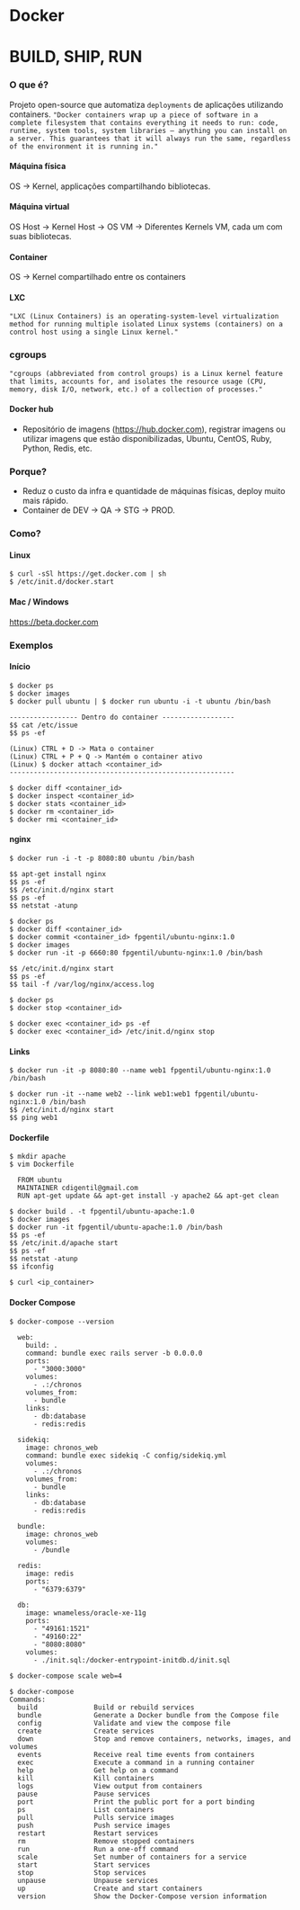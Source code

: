 Docker
======

# BUILD, SHIP, RUN

### O que é?
Projeto open-source que automatiza `deployments` de aplicações utilizando containers.
`"Docker containers wrap up a piece of software in a complete filesystem that contains everything
it needs to run: code, runtime, system tools, system libraries – anything you can install on a
server. This guarantees that it will always run the same, regardless of the environment it is
running in."`

#### Máquina física
OS -> Kernel, applicações compartilhando bibliotecas.

#### Máquina virtual
OS Host -> Kernel Host -> OS VM -> Diferentes Kernels VM, cada um com suas bibliotecas.

#### Container
OS -> Kernel compartilhado entre os containers

#### LXC
`"LXC (Linux Containers) is an operating-system-level virtualization method for running multiple
isolated Linux systems (containers) on a control host using a single Linux kernel."`

### cgroups
`"cgroups (abbreviated from control groups) is a Linux kernel feature that limits, accounts for,
and isolates the resource usage (CPU, memory, disk I/O, network, etc.) of a collection of
processes."`

#### Docker hub
* Repositório de imagens (https://hub.docker.com), registrar imagens ou utilizar imagens que estão
disponibilizadas, Ubuntu, CentOS, Ruby, Python, Redis, etc.

### Porque?
* Reduz o custo da infra e quantidade de  máquinas físicas, deploy muito mais rápido.
* Container de DEV -> QA -> STG -> PROD.

### Como?

#### Linux
```
$ curl -sSl https://get.docker.com | sh
$ /etc/init.d/docker.start
```

#### Mac / Windows
https://beta.docker.com

### Exemplos

#### Início
```
$ docker ps
$ docker images
$ docker pull ubuntu | $ docker run ubuntu -i -t ubuntu /bin/bash

----------------- Dentro do container ------------------
$$ cat /etc/issue
$$ ps -ef

(Linux) CTRL + D -> Mata o container
(Linux) CTRL + P + Q -> Mantém o container ativo
(Linux) $ docker attach <container_id>
--------------------------------------------------------

$ docker diff <container_id>
$ docker inspect <container_id>
$ docker stats <container_id>
$ docker rm <container_id>
$ docker rmi <container_id>
```

#### nginx
```
$ docker run -i -t -p 8080:80 ubuntu /bin/bash

$$ apt-get install nginx
$$ ps -ef
$$ /etc/init.d/nginx start
$$ ps -ef
$$ netstat -atunp

$ docker ps
$ docker diff <container_id>
$ docker commit <container_id> fpgentil/ubuntu-nginx:1.0
$ docker images
$ docker run -it -p 6660:80 fpgentil/ubuntu-nginx:1.0 /bin/bash

$$ /etc/init.d/nginx start
$$ ps -ef
$$ tail -f /var/log/nginx/access.log

$ docker ps
$ docker stop <container_id>

$ docker exec <container_id> ps -ef
$ docker exec <container_id> /etc/init.d/nginx stop
```

#### Links
```
$ docker run -it -p 8080:80 --name web1 fpgentil/ubuntu-nginx:1.0 /bin/bash

$ docker run -it --name web2 --link web1:web1 fpgentil/ubuntu-nginx:1.0 /bin/bash
$$ /etc/init.d/nginx start
$$ ping web1
```

#### Dockerfile
```
$ mkdir apache
$ vim Dockerfile

  FROM ubuntu
  MAINTAINER cdigentil@gmail.com
  RUN apt-get update && apt-get install -y apache2 && apt-get clean

$ docker build . -t fpgentil/ubuntu-apache:1.0
$ docker images
$ docker run -it fpgentil/ubuntu-apache:1.0 /bin/bash
$$ ps -ef
$$ /etc/init.d/apache start
$$ ps -ef
$$ netstat -atunp
$$ ifconfig

$ curl <ip_container>
```

#### Docker Compose
```
$ docker-compose --version

  web:
    build: .
    command: bundle exec rails server -b 0.0.0.0
    ports:
      - "3000:3000"
    volumes:
      - .:/chronos
    volumes_from:
      - bundle
    links:
      - db:database
      - redis:redis

  sidekiq:
    image: chronos_web
    command: bundle exec sidekiq -C config/sidekiq.yml
    volumes:
      - .:/chronos
    volumes_from:
      - bundle
    links:
      - db:database
      - redis:redis

  bundle:
    image: chronos_web
    volumes:
      - /bundle

  redis:
    image: redis
    ports:
      - "6379:6379"

  db:
    image: wnameless/oracle-xe-11g
    ports:
      - "49161:1521"
      - "49160:22"
      - "8080:8080"
    volumes:
      - ./init.sql:/docker-entrypoint-initdb.d/init.sql

$ docker-compose scale web=4

$ docker-compose
Commands:
  build              Build or rebuild services
  bundle             Generate a Docker bundle from the Compose file
  config             Validate and view the compose file
  create             Create services
  down               Stop and remove containers, networks, images, and volumes
  events             Receive real time events from containers
  exec               Execute a command in a running container
  help               Get help on a command
  kill               Kill containers
  logs               View output from containers
  pause              Pause services
  port               Print the public port for a port binding
  ps                 List containers
  pull               Pulls service images
  push               Push service images
  restart            Restart services
  rm                 Remove stopped containers
  run                Run a one-off command
  scale              Set number of containers for a service
  start              Start services
  stop               Stop services
  unpause            Unpause services
  up                 Create and start containers
  version            Show the Docker-Compose version information
```
